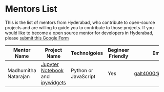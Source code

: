 # Mentors List

This is the list of mentors from Hyderabad, who contribute to open-source projects and are willing to guide you to contribute to those projects. If you would like to become a open source mentor for developers in Hyderabad, please [submit this Google Form](https://docs.google.com/forms/d/e/1FAIpQLScakIkciRTeG5S8Nd5WvKFQTeuFo3SbO5dBjNYL6sTiFSh_IA/viewform)

| Mentor Name  | Project Name | Technolgoies | Begineer Friendly | Email | WhatsApp | [Coderplex Chatroom](https://chat.coderplex.org) 
| ----- | ------- | ------------ | ------- | ------ | ----- | -------- |
| Madhumitha Natarajan | [Jupyter Notebook](https://github.com/jupyter/notebook) and [ipywidgets](https://github.com/jupyter-widgets/ipywidgets) | Python or JavaScript | Yes | galt4000@gmail.com | 9500653222 | Madhu94#3483 |
